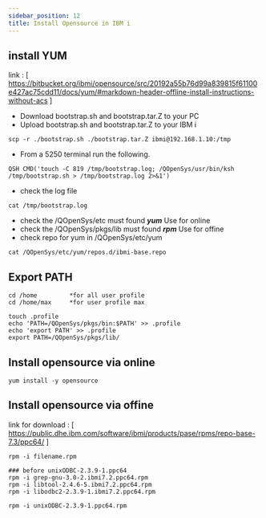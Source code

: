 ```yaml
---
sidebar_position: 12
title: Install Opensource in IBM i
---
```


## install YUM

link : [ https://bitbucket.org/ibmi/opensource/src/20192a55b76d99a839815f61100e427ac75cdd11/docs/yum/#markdown-header-offline-install-instructions-without-acs ]

- Download bootstrap.sh and bootstrap.tar.Z to your PC
- Upload bootstrap.sh and bootstrap.tar.Z to your IBM i

``` shell
scp -r ./bootstrap.sh ./bootstrap.tar.Z ibmi@192.168.1.10:/tmp
```

- From a 5250 terminal run the following.

``` shell
QSH CMD('touch -C 819 /tmp/bootstrap.log; /QOpenSys/usr/bin/ksh /tmp/bootstrap.sh > /tmp/bootstrap.log 2>&1')
```

- check the log file

``` shell
cat /tmp/bootstrap.log
```

- check the /QOpenSys/etc must found ***yum*** Use for online
- check the /QOpenSys/pkgs/lib must found ***rpm*** Use for offine
- check repo for yum in /QOpenSys/etc/yum

``` shell
cat /QOpenSys/etc/yum/repos.d/ibmi-base.repo
```

## Export PATH

``` shell
cd /home         *for all user profile 
cd /home/max     *for user profile max

touch .profile
echo 'PATH=/QOpenSys/pkgs/bin:$PATH' >> .profile
echo 'export PATH' >> .profile
export PATH=/QOpenSys/pkgs/lib/
```

## Install opensource via online

``` shell
yum install -y opensource
```

## Install opensource via offine

link for download : [ https://public.dhe.ibm.com/software/ibmi/products/pase/rpms/repo-base-7.3/ppc64/ ]

``` shell
rpm -i filename.rpm

### before unixODBC-2.3.9-1.ppc64
rpm -i grep-gnu-3.0-2.ibmi7.2.ppc64.rpm
rpm -i libtool-2.4.6-5.ibmi7.2.ppc64.rpm
rpm -i libodbc2-2.3.9-1.ibmi7.2.ppc64.rpm

rpm -i unixODBC-2.3.9-1.ppc64.rpm
```
